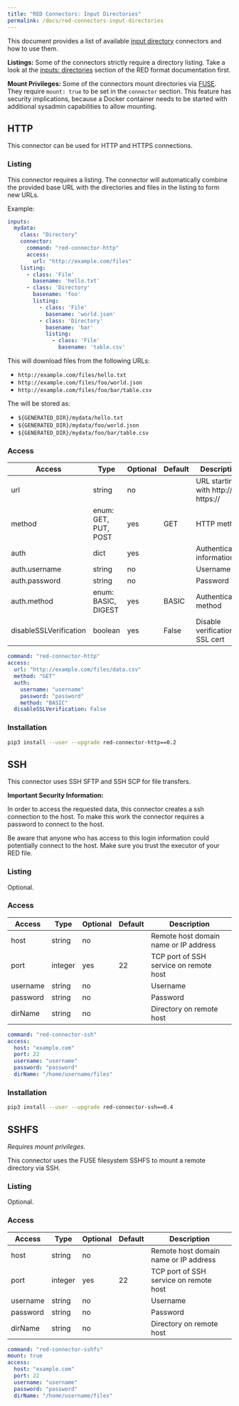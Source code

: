 ```yaml
---
title: "RED Connectors: Input Directories"
permalink: /docs/red-connectors-input-directories
---
```


This document provides a list of available [input directory](/docs/red-format#inputs) connectors and how to use them.

**Listings:** Some of the connectors strictly require a directory listing. Take a look at the [inputs: directories](/docs/red-format#inputs-directories) section of the RED format documentation first.

**Mount Privileges:** Some of the connectors mount directories via [FUSE](https://de.wikipedia.org/wiki/Filesystem_in_Userspace). They require `mount: true` to be set in the `connector` section. This feature has security implications, because a Docker container needs to be started with additional sysadmin capabilities to allow mounting.

## HTTP

This connector can be used for HTTP and HTTPS connections.


### Listing

This connector requires a listing. The connector will automatically combine the provided base URL with the directories and files in the listing to form new URLs.

Example:

```yaml
inputs:
  mydata:
    class: "Directory"
    connector:
      command: "red-connector-http"
      access:
        url: "http://example.com/files"
    listing:
      - class: 'File'
        basename: 'hello.txt'
      - class: 'Directory'
        basename: 'foo'
        listing:
          - class: 'File'
            basename: 'world.json'
          - class: 'Directory'
            basename: 'bar'
            listing:
              - class: 'File'
                basename: 'table.csv'
```

This will download files from the following URLs:

* `http://example.com/files/hello.txt`
* `http://example.com/files/foo/world.json`
* `http://example.com/files/foo/bar/table.csv`

The will be stored as:

* `${GENERATED_DIR}/mydata/hello.txt`
* `${GENERATED_DIR}/mydata/foo/world.json`
* `${GENERATED_DIR}/mydata/foo/bar/table.csv`


### Access

| Access | Type | Optional | Default | Description |
| --- | --- | --- | --- | --- |
| url | string | no | | URL starting with http:// or https:// |
| method | enum: GET, PUT, POST | yes | GET | HTTP method  |
| auth | dict | yes | | Authentication information |
| auth.username | string | no | | Username |
| auth.password | string | no | | Password |
| auth.method | enum: BASIC, DIGEST | yes | BASIC | Authentication method |
| disableSSLVerification | boolean | yes | False | Disable verification of SSL cert |


```yaml
command: "red-connector-http"
access:
  url: "http://example.com/files/data.csv"
  method: "GET"
  auth:
    username: "username"
    password: "password"
    method: "BASIC"
  disableSSLVerification: False
```


### Installation

```bash
pip3 install --user --upgrade red-connector-http==0.2
```


## SSH

This connector uses SSH SFTP and SSH SCP for file transfers.


**Important Security Information:**

In order to access the requested data, this connector creates a ssh connection to the host.
To make this work the connector requires a password to connect to the host.

Be aware that anyone who has access to this login information could potentially connect to the host.
Make sure you trust the executor of your RED file.


### Listing

Optional.


### Access

| Access | Type | Optional | Default | Description |
| --- | --- | --- | --- | --- |
| host | string | no | | Remote host domain name or IP address |
| port | integer | yes | 22 | TCP port of SSH service on remote host |
| username | string | no | | Username |
| password | string | no | | Password |
| dirName | string | no | | Directory on remote host |


```yaml
command: "red-connector-ssh"
access:
  host: "example.com"
  port: 22
  username: "username"
  password: "password"
  dirName: "/home/username/files"
```


### Installation

```bash
pip3 install --user --upgrade red-connector-ssh==0.4
```

## SSHFS

*Requires mount privileges.*

This connector uses the FUSE filesystem SSHFS to mount a remote directory via SSH.


### Listing

Optional.

### Access

| Access | Type | Optional | Default | Description |
| --- | --- | --- | --- | --- |
| host | string | no | | Remote host domain name or IP address |
| port | integer | yes | 22 | TCP port of SSH service on remote host |
| username | string | no | | Username |
| password | string | no | | Password |
| dirName | string | no | | Directory on remote host |


```yaml
command: "red-connector-sshfs"
mount: true
access:
  host: "example.com"
  port: 22
  username: "username"
  password: "password"
  dirName: "/home/username/files"
```
